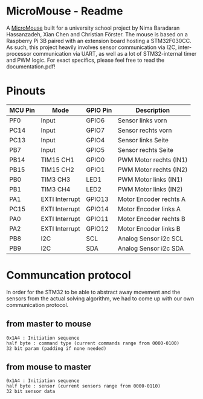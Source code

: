 # MicroMouse - Readme

A [MicroMouse](https://en.wikipedia.org/wiki/Micromouse) built for a university school project by Nima Baradaran Hassanzadeh, Xian Chen and Christian Förster. The mouse is based on a Raspberry Pi 3B paired with an extension board hosting a STM32F030CC. As such, this project heavily involves sensor communication via I2C, inter-processor communication via UART, as well as a lot of STM32-internal timer and PWM logic. For exact specifics, please feel free to read the documentation.pdf!


# Pinouts

| MCU Pin | Mode           | GPIO Pin | Description            |
|---------|----------------|----------|------------------------|
| PF0     | Input          | GPIO6    | Sensor links vorn      |
| PC14    | Input          | GPIO7    | Sensor rechts vorn     |
| PC13    | Input          | GPIO4    | Sensor links Seite     |
| PB7     | Input          | GPIO5    | Sensor rechts Seite    |
| PB14    | TIM15 CH1      | GPIO0    | PWM Motor rechts (IN1) |
| PB15    | TIM15 CH2      | GPIO1    | PWM Motor rechts (IN2) |
| PB0     | TIM3 CH3       | LED1     | PWM Motor links (IN1)  |
| PB1     | TIM3 CH4       | LED2     | PWM Motor links (IN2)  |
| PA1     | EXTI Interrupt | GPIO13   | Motor Encoder rechts A |
| PC15    | EXTI Interrupt | GPIO14   | Motor Encoder links A  |
| PA0     | EXTI Interrupt | GPIO11   | Motor Encoder rechts B |
| PA2     | EXTI Interrupt | GPIO12   | Motor Encoder links B  |
| PB8     | I2C            | SCL      | Analog Sensor i2c SCL  |
| PB9     | I2C            | SDA      | Analog Sensor i2c SDA  |


# Communcation protocol

In order for the STM32 to be able to abstract away movement and the sensors from the actual solving algorithm, we had to come up with our own communication protocol.

## from master to mouse
    0x1A4 : Initiation sequence
    half byte : command type (current commands range from 0000-0100)
    32 bit param (padding if none needed)

## from mouse to master
    0x1A4 : Initiation sequence
    half byte : sensor (current sensors range from 0000-0110)
    32 bit sensor data